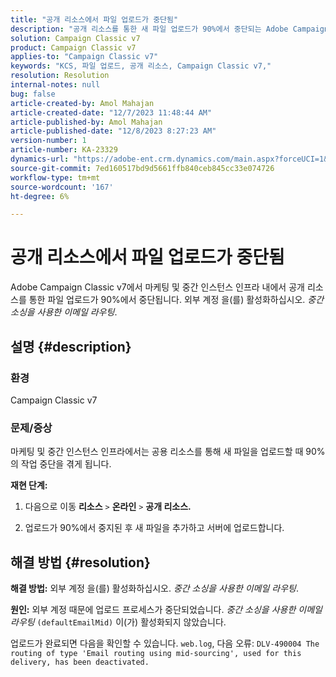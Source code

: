 ```yaml
---
title: "공개 리소스에서 파일 업로드가 중단됨"
description: "공개 리소스를 통한 새 파일 업로드가 90%에서 중단되는 Adobe Campaign Classic v7 문제를 해결하는 방법에 대해 알아봅니다."
solution: Campaign Classic v7
product: Campaign Classic v7
applies-to: "Campaign Classic v7"
keywords: "KCS, 파일 업로드, 공개 리소스, Campaign Classic v7,"
resolution: Resolution
internal-notes: null
bug: false
article-created-by: Amol Mahajan
article-created-date: "12/7/2023 11:48:44 AM"
article-published-by: Amol Mahajan
article-published-date: "12/8/2023 8:27:23 AM"
version-number: 1
article-number: KA-23329
dynamics-url: "https://adobe-ent.crm.dynamics.com/main.aspx?forceUCI=1&pagetype=entityrecord&etn=knowledgearticle&id=dce65190-f694-ee11-be37-6045bd006d92"
source-git-commit: 7ed160517bd9d5661ffb840ceb845cc33e074726
workflow-type: tm+mt
source-wordcount: '167'
ht-degree: 6%

---
```


# 공개 리소스에서 파일 업로드가 중단됨


Adobe Campaign Classic v7에서 마케팅 및 중간 인스턴스 인프라 내에서 공개 리소스를 통한 파일 업로드가 90%에서 중단됩니다. 외부 계정 을(를) 활성화하십시오. *중간 소싱을 사용한 이메일 라우팅*.

## 설명 {#description}


### 환경

Campaign Classic v7



### <b>문제/증상</b>

마케팅 및 중간 인스턴스 인프라에서는 공용 리소스를 통해 새 파일을 업로드할 때 90%의 작업 중단을 겪게 됩니다.



<b>재현 단계:</b>

1. 다음으로 이동 <b>리소스</b> `>`  <b>온라인</b> `>`  <b>공개 리소스.</b>


2. 업로드가 90%에서 중지된 후 새 파일을 추가하고 서버에 업로드합니다.



## 해결 방법 {#resolution}

<b>해결 방법:</b>
외부 계정 을(를) 활성화하십시오. *중간 소싱을 사용한 이메일 라우팅*.


<b>원인:</b>
외부 계정 때문에 업로드 프로세스가 중단되었습니다. *중간 소싱을 사용한 이메일 라우팅* `(defaultEmailMid)` 이(가) 활성화되지 않았습니다.

업로드가 완료되면 다음을 확인할 수 있습니다. `web.log`, 다음 오류:
`DLV-490004 The routing of type 'Email routing using mid-sourcing', used for this delivery, has been deactivated.`
